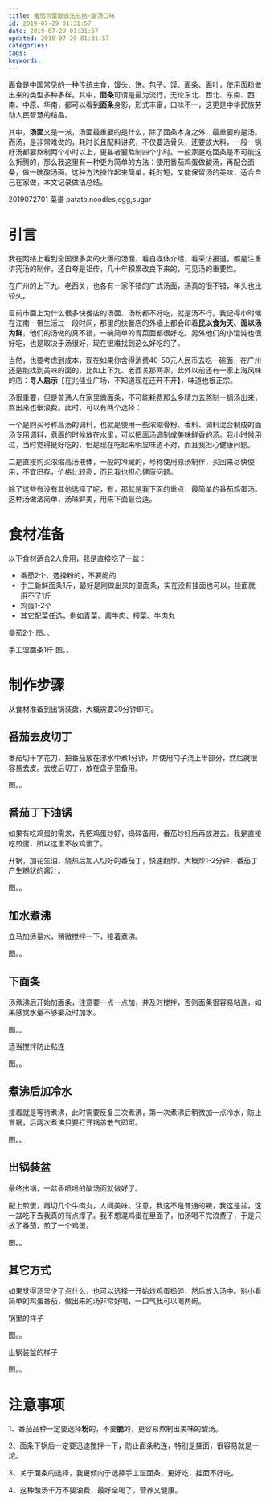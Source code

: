 ```yaml
---
title: 番茄鸡蛋面做法总结-酸汤口味
id: 2019-07-29 01:31:57
date: 2019-07-29 01:31:57
updated: 2019-07-29 01:31:57
categories:
tags:
keywords:
---
```

面食是中国常见的一种传统主食，馒头、饼、包子、馍、面条、面叶，使用面粉做出来的类型多种多样。其中，**面条**可谓是最为流行，无论东北、西北、东南、西南、中原、华南，都可以看到**面条**身影，形式丰富，口味不一，这更是中华民族劳动人民智慧的结晶。

其中，**汤面**又是一派，汤面最重要的是什么，除了面条本身之外，最重要的是汤。而汤，是非常难做的，耗时长且配料讲究，不仅要选骨头，还要放大料，一般一锅好汤都要熬制两个小时以上，更甚者要熬制四个小时。一般家庭吃面条是不可能这么折腾的，那么我这里有一种更为简单的方法：使用番茄鸡蛋做酸汤，再配合面条，做一碗酸汤面。这种方法操作起来简单，耗时短，又能保留汤的美味，适合自己在家做，本文记录做法总结。


<!-- more -->

2019072701
菜谱
patato,noodles,egg,sugar

# 引言


我在网络上看到全国很多卖的火爆的汤面，看自媒体介绍，看采访报道，都是注重讲究汤的制作，还自夸是祖传，几十年积累改良下来的，可见汤的重要性。

在广州的上下九、老西关，也各有一家不错的广式汤面，汤真的很不错，年头也比较久。

目前市面上为什么很多快餐店的汤面、汤粉都不好吃，就是汤不行。我记得小时候在江南一带生活过一段时间，那里的快餐店的外墙上都会印着**民以食为天、面以汤为鲜**，他们的汤做的真不错，一碗简单的青菜面都很好吃。另外他们的小馄饨也很好吃，也是取决于汤很好，现在很难找到这么好吃的了。

当然，也要考虑到成本，现在如果你舍得消费40-50元人民币去吃一碗面，在广州还是能找到美味的面的，比如上下九、老西关那两家，此外以前还有一家上海风味的店：**寻人启示**【在兆佳业广场，不知道现在还开不开】，味道也很正宗。

汤很重要，但是普通人在家里做面条，不可能耗费那么多精力去熬制一锅汤出来，熬出来也很浪费。此时，可以有两个选择：

一个是购买号称高汤的调料，也就是使用一些浓缩骨粉、香料、调料混合制成的面汤专用调料，煮面的时候放在水里，可以把面汤调制成美味鲜香的汤。我小时候用过，当时觉得挺好吃的，但是现在吃起来明显味道不对，而且我担心健康问题。

二是直接购买浓缩高汤液体，一般的冷藏的，号称使用原汤制作，买回来尽快使用，不宜旧存，价格比较高，而且我也担心健康问题。

除了这些有没有其他选择了呢，有，那就是我下面的重点，最简单的番茄鸡蛋汤。这种汤做法简单，汤味鲜美，用来下面最合适。


# 食材准备


以下食材适合2人食用，我是直接吃了一盆：

- 番茄2个，选择粉的，不要脆的
- 手工新鲜面条1斤，最好是刚做出来的湿面条，实在没有挂面也可以，挂面就用不了1斤
- 鸡蛋1-2个
- 其它配菜任选，例如青菜、酱牛肉、榨菜、牛肉丸

番茄2个
图。。

手工湿面条1斤
图。。


# 制作步骤


从食材准备到出锅装盘，大概需要20分钟即可。

## 番茄去皮切丁

番茄切十字花刀，把番茄放在沸水中煮1分钟，并使用勺子浇上半部分，然后就很容易去皮。去皮后切丁，放在盘子里备用。

图。。

## 番茄丁下油锅

如果有吃鸡蛋的需求，先把鸡蛋炒好，捣碎备用，番茄炒好后再放进去。我是直接吃煎蛋，所以这里不放鸡蛋了。

开锅，加花生油，烧热后加入切好的番茄丁，快速翻炒，大概炒1-2分钟，番茄丁产生糊状的酱汁。

图。。

## 加水煮沸

立马加适量水，稍微搅拌一下，接着煮沸。

图。。

## 下面条

汤煮沸后开始加面条，注意要一点一点加，并及时搅拌，否则面条很容易粘连，如果感觉水量不够要及时加水。

图。。

适当搅拌防止粘连

图。。

## 煮沸后加冷水

接着就是等待煮沸，此时需要反复三次煮沸，第一次煮沸后稍微加一点冷水，防止冒锅，后两次煮沸只要打开锅盖散气即可。

图。。

## 出锅装盆

最终出锅，一盆香喷喷的酸汤面就做好了。

配上煎蛋，再切几个牛肉丸，人间美味。注意，我这不是普通的碗，我这是盆，这一盆吃下去我真的有点撑了。我不想混鸡蛋在里面了，怕汤喝不完浪费了，于是只放了番茄，煎了一个鸡蛋。

图。。

## 其它方式

如果觉得汤里少了点什么，也可以选择一开始炒鸡蛋捣碎，然后放入汤中。别小看简单的鸡蛋番茄，做出来的汤非常好喝，一口气我可以喝两碗。

锅里的样子

图。。

出锅装盆的样子

图。。


# 注意事项


1、番茄品种一定要选择**粉**的，不要**脆**的，更容易熬制出美味的酸汤。

2、面条下锅后一定要迅速搅拌一下，防止面条粘连，特别是挂面，很容易就是一坨。

3、关于面条的选择，我更倾向于选择手工湿面条，更好吃，挂面不好吃。

4、这种酸汤千万不要浪费，最好全喝了，营养又健康。

